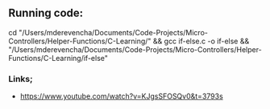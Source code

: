 ## Running code:
cd "/Users/mderevencha/Documents/Code-Projects/Micro-Controllers/Helper-Functions/C-Learning/" && gcc if-else.c -o if-else && "/Users/mderevencha/Documents/Code-Projects/Micro-Controllers/Helper-Functions/C-Learning/if-else"


### Links;
- https://www.youtube.com/watch?v=KJgsSFOSQv0&t=3793s